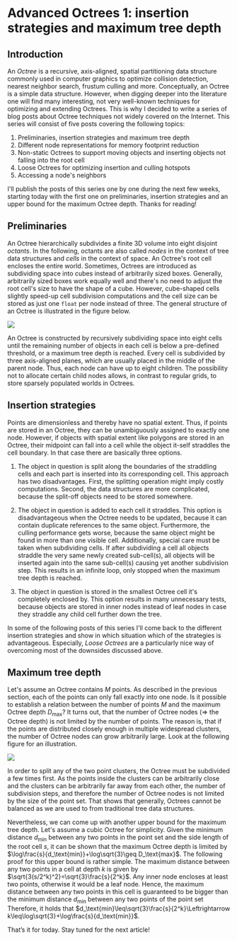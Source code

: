 # Advanced Octrees 1: insertion strategies and maximum tree depth

## Introduction
An *Octree* is a recursive, axis-aligned, spatial partitioning data structure commonly used in computer graphics to optimize collision detection, nearest neighbor search, frustum culling and more. Conceptually, an Octree is  a simple data structure. However, when digging deeper into the literature one will find many interesting, not very well-known techniques for optimizing and extending Octrees. This is why I decided to write a series of blog posts about Octree techniques not widely covered on the Internet. This series will consist of five posts covering the following topics:

1. Preliminaries, insertion strategies and maximum tree depth
1. Different node representations for memory footprint reduction
1. Non-static Octrees to support moving objects and inserting objects not falling into the root cell
1. Loose Octrees for optimizing insertion and culling hotspots
1. Accessing a node's neighbors

I'll publish the posts of this series one by one during the next few weeks, starting today with the first one on preliminaries, insertion strategies and an upper bound for the maximum Octree depth. Thanks for reading!

## Preliminaries
An Octree hierarchically subdivides a finite 3D volume into eight disjoint *octants*. In the following, octants are also called *nodes* in the context of tree data structures and *cells* in the context of space. An Octree's root cell encloses the entire world. Sometimes, Octrees are introduced as subdividing space into cubes instead of arbitrarily sized boxes. Generally, arbitrarily sized boxes work equally well and there's no need to adjust the root cell's size to have the shape of a cube. However, cube-shaped cells slightly speed-up cell subdivision computations and the cell size can be stored as just one `float` per node instead of three. The general structure of an Octree is illustrated in the figure below.

![](https://geidav.files.wordpress.com/2014/07/octree.png)

An Octree is constructed by recursively subdividing space into eight cells until the remaining number of objects in each cell is below a pre-defined threshold, or a maximum tree depth is reached. Every cell is subdivided by three axis-aligned planes, which are usually placed in the middle of the parent node. Thus, each node can have up to eight children. The possibility not to allocate certain child nodes allows, in contrast to regular grids, to store sparsely populated worlds in Octrees.

## Insertion strategies
Points are dimensionless and thereby have no spatial extent. Thus, if points are stored in an Octree, they can be unambiguously assigned to exactly one node. However, if objects with spatial extent like polygons are stored in an Octree, their midpoint can fall into a cell while the object it-self straddles the cell boundary. In that case there are basically three options.

1. The object in question is split along the boundaries of the straddling cells and each part is inserted into its corresponding cell. This approach has two disadvantages. First, the splitting operation might imply costly computations. Second, the data structures are more complicated, because the split-off objects need to be stored somewhere.

1. The object in question is added to each cell it straddles. This option is disadvantageous when the Octree needs to be updated, because it can contain duplicate references to the same object. Furthermore, the culling performance gets worse, because the same object might be found in more than one visible cell. Additionally, special care must be taken when subdividing cells. If after subdividing a cell all objects straddle the very same newly created sub-cell(s), all objects will be inserted again into the same sub-cell(s) causing yet another subdivision step. This results in an infinite loop, only stopped when the maximum tree depth is reached.

1. The object in question is stored in the smallest Octree cell it's completely enclosed by. This option results in many unnecessary tests, because objects are stored in inner nodes instead of leaf nodes in case they straddle any child cell further down the tree.

In some of the following posts of this series I'll come back to the different insertion strategies and show in which situation which of the strategies is advantageous. Especially, *Loose Octrees* are a particularly nice way of overcoming most of the downsides discussed above.

## Maximum tree depth
Let's assume an Octree contains $M$ points. As described in the previous section, each of the points can only fall exactly into one node. Is it possible to establish a relation between the number of points $M$ and the maximum Octree depth $D_\text{max}$? It turns out, that the number of Octree nodes (=> the Octree depth) is not limited by the number of points. The reason is, that if the points are distributed closely enough in multiple widespread clusters, the number of Octree nodes can grow arbitrarily large. Look at the following figure for an illustration.

![](https://geidav.files.wordpress.com/2014/07/octree_clusters.png)

In order to split any of the two point clusters, the Octree must be subdivided a few times first. As the points inside the clusters can be arbitrarily close and the clusters can be arbitrarily far away from each other, the number of subdivision steps, and therefore the number of Octree nodes is not limited by the size of the point set. That shows that generally, Octrees cannot be balanced as we are used to from traditional tree data structures.

Nevertheless, we can come up with another upper bound for the maximum tree depth. Let's assume a cubic Octree for simplicity. Given the minimum distance $d_\text{min}$ between any two points in the point set and the side length of the root cell $s$, it can be shown that the maximum Octree depth is limited by $\log\frac{s}{d_\text{min}}+\log\sqrt{3}\geq D_\text{max}$. The following proof for this upper bound is rather simple.
The maximum distance between any two points in a cell at depth $k$ is given by $\sqrt{3(s/2^k)^2}=\sqrt{3}\frac{s}{2^k}$. Any inner node encloses at least two points, otherwise it would be a leaf node. Hence, the maximum distance between any two points in this cell is guaranteed to be bigger than the minimum distance $d_\text{min}$ between any two points of the point set Therefore, it holds that $d_\text{min}\leq\sqrt{3}\frac{s}{2^k}\Leftrightarrow k\leq\log\sqrt{3}+\log\frac{s}{d_\text{min}}$.

That’s it for today. Stay tuned for the next article!